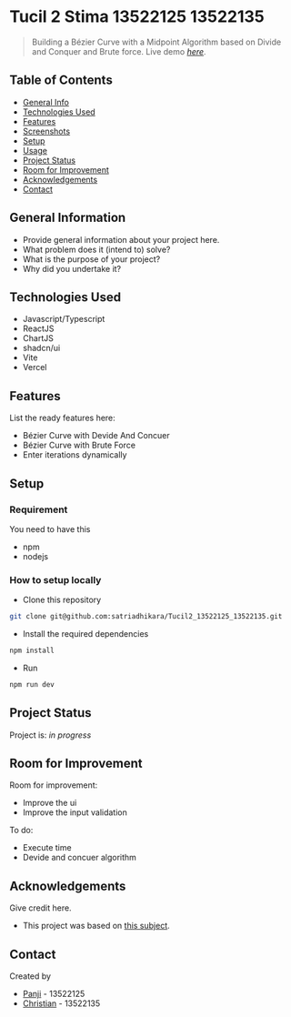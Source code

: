 # Tucil 2 Stima 13522125 13522135

> Building a Bézier Curve with a Midpoint Algorithm based on Divide and Conquer and Brute force.
> Live demo [_here_](https://tucil2-13522125-13522135.vercel.app/). <!-- If you have the project hosted somewhere, include the link here. -->

## Table of Contents

- [General Info](#general-information)
- [Technologies Used](#technologies-used)
- [Features](#features)
- [Screenshots](#screenshots)
- [Setup](#setup)
- [Usage](#usage)
- [Project Status](#project-status)
- [Room for Improvement](#room-for-improvement)
- [Acknowledgements](#acknowledgements)
- [Contact](#contact)
<!-- * [License](#license) -->

## General Information

- Provide general information about your project here.
- What problem does it (intend to) solve?
- What is the purpose of your project?
- Why did you undertake it?
<!-- You don't have to answer all the questions - just the ones relevant to your project. -->

## Technologies Used

- Javascript/Typescript
- ReactJS
- ChartJS
- shadcn/ui
- Vite
- Vercel

## Features

List the ready features here:

- Bézier Curve with Devide And Concuer
- Bézier Curve with Brute Force
- Enter iterations dynamically

<!-- ## Screenshots

![Example screenshot](./img/screenshot.png)

If you have screenshots you'd like to share, include them here. -->

## Setup

### Requirement

You need to have this

- npm
- nodejs

### How to setup locally

- Clone this repository

```bash
git clone git@github.com:satriadhikara/Tucil2_13522125_13522135.git
```

- Install the required dependencies

```bash
npm install
```

- Run

```bash
npm run dev
```

## Project Status

Project is: _in progress_

## Room for Improvement

Room for improvement:

- Improve the ui
- Improve the input validation

To do:

- Execute time
- Devide and concuer algorithm

## Acknowledgements

Give credit here.

- This project was based on [this subject](https://informatika.stei.itb.ac.id/~rinaldi.munir/Stmik/2023-2024/stima23-24.htm).

## Contact

Created by

- [Panji](https://github.com/satriadhikara) - 13522125
- [Christian](https://github.com/ChrisCS50X) - 13522135

<!-- Optional -->
<!-- ## License -->
<!-- This project is open source and available under the [... License](). -->

<!-- You don't have to include all sections - just the one's relevant to your project -->

